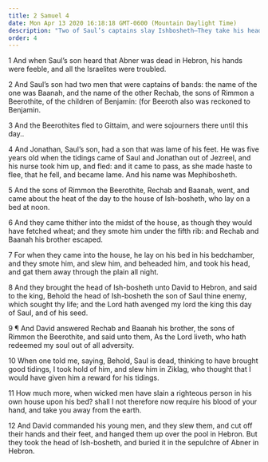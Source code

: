 ```yaml
---
title: 2 Samuel 4
date: Mon Apr 13 2020 16:18:18 GMT-0600 (Mountain Daylight Time)
description: "Two of Saul’s captains slay Ishbosheth—They take his head to David, who has them slain for killing a righteous person."
order: 4
---
```


1 And when Saul’s son heard that Abner was dead in Hebron, his hands were feeble, and all the Israelites were troubled.

2 And Saul’s son had two men that were captains of bands: the name of the one was Baanah, and the name of the other Rechab, the sons of Rimmon a Beerothite, of the children of Benjamin: (for Beeroth also was reckoned to Benjamin.

3 And the Beerothites fled to Gittaim, and were sojourners there until this day..

4 And Jonathan, Saul’s son, had a son that was lame of his feet. He was five years old when the tidings came of Saul and Jonathan out of Jezreel, and his nurse took him up, and fled: and it came to pass, as she made haste to flee, that he fell, and became lame. And his name was Mephibosheth.

5 And the sons of Rimmon the Beerothite, Rechab and Baanah, went, and came about the heat of the day to the house of Ish-bosheth, who lay on a bed at noon.

6 And they came thither into the midst of the house, as though they would have fetched wheat; and they smote him under the fifth rib: and Rechab and Baanah his brother escaped.

7 For when they came into the house, he lay on his bed in his bedchamber, and they smote him, and slew him, and beheaded him, and took his head, and gat them away through the plain all night.

8 And they brought the head of Ish-bosheth unto David to Hebron, and said to the king, Behold the head of Ish-bosheth the son of Saul thine enemy, which sought thy life; and the Lord hath avenged my lord the king this day of Saul, and of his seed.

9 ¶ And David answered Rechab and Baanah his brother, the sons of Rimmon the Beerothite, and said unto them, As the Lord liveth, who hath redeemed my soul out of all adversity.

10 When one told me, saying, Behold, Saul is dead, thinking to have brought good tidings, I took hold of him, and slew him in Ziklag, who thought that I would have given him a reward for his tidings.

11 How much more, when wicked men have slain a righteous person in his own house upon his bed? shall I not therefore now require his blood of your hand, and take you away from the earth.

12 And David commanded his young men, and they slew them, and cut off their hands and their feet, and hanged them up over the pool in Hebron. But they took the head of Ish-bosheth, and buried it in the sepulchre of Abner in Hebron.
